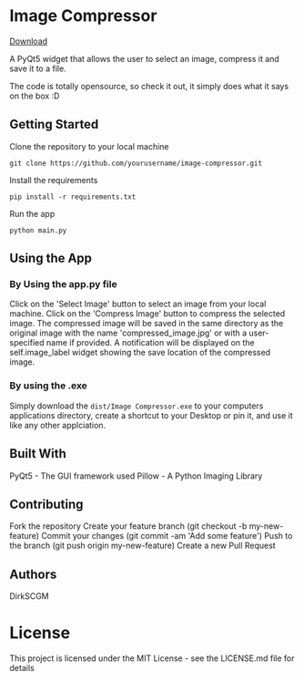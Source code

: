 # Image Compressor

[Download](https://github.com/DirksCGM/image_compressor/raw/main/dist/Image%20Compressor.exe)

A PyQt5 widget that allows the user to select an image, compress it and save it to a file.

The code is totally opensource, so check it out, it simply does what it says on the box :D

## Getting Started

Clone the repository to your local machine

```commandline
git clone https://github.com/yourusername/image-compressor.git
```

Install the requirements

```commandline
pip install -r requirements.txt
```

Run the app

```commandline
python main.py
```

## Using the App

### By Using the app.py file

Click on the 'Select Image' button to select an image from your local machine.
Click on the 'Compress Image' button to compress the selected image.
The compressed image will be saved in the same directory as the original image with the name 'compressed_image.jpg' or
with a user-specified name if provided.
A notification will be displayed on the self.image_label widget showing the save location of the compressed image.

### By using the .exe

Simply download the `dist/Image Compressor.exe` to your computers applications directory, create a shortcut to your
Desktop or pin it, and use it like any other applciation.

## Built With

PyQt5 - The GUI framework used
Pillow - A Python Imaging Library

## Contributing

Fork the repository
Create your feature branch (git checkout -b my-new-feature)
Commit your changes (git commit -am 'Add some feature')
Push to the branch (git push origin my-new-feature)
Create a new Pull Request

## Authors

DirkSCGM

# License

This project is licensed under the MIT License - see the LICENSE.md file for details
